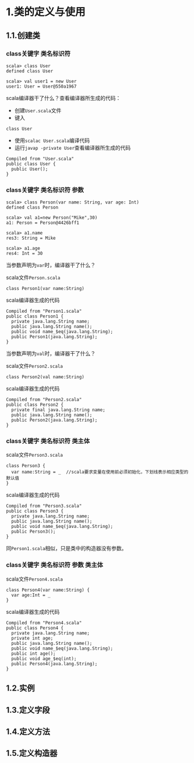 # 1.类的定义与使用
## 1.1.创建类
### class关键字 类名标识符

```
scala> class User
defined class User

scala> val user1 = new User
user1: User = User@550a1967
```
scala编译器干了什么？查看编译器所生成的代码：
- 创建`User.scala`文件
- 键入
```
class User
```
- 使用`scalac User.scala`编译代码
- 运行`javap -private User`查看编译器所生成的代码
```
Compiled from "User.scala"
public class User {
  public User();
}
```
### class关键字 类名标识符 参数

```
scala> class Person(var name: String, var age: Int)
defined class Person

scala> val a1=new Person("Mike",30)
a1: Person = Person@4426bff1

scala> a1.name
res3: String = Mike

scala> a1.age
res4: Int = 30
```
当参数声明为`var`时，编译器干了什么？

scala文件`Person.scala`
```
class Person1(var name:String)
```
scala编译器生成的代码
```
Compiled from "Person1.scala"
public class Person1 {
  private java.lang.String name;
  public java.lang.String name();
  public void name_$eq(java.lang.String);
  public Person1(java.lang.String);
}
```
当参数声明为`val`时，编译器干了什么？

scala文件`Person2.scala`
```
class Person2(val name:String)
```
scala编译器生成的代码
```
Compiled from "Person2.scala"
public class Person2 {
  private final java.lang.String name;
  public java.lang.String name();
  public Person2(java.lang.String);
}
```
### class关键字 类名标识符 类主体
scala文件`Person3.scala`
```
class Person3 {
  var name:String = _  //scala要求变量在使用前必须初始化，下划线表示相应类型的默认值
}
```
scala编译器生成的代码
```
Compiled from "Person3.scala"
public class Person3 {
  private java.lang.String name;
  public java.lang.String name();
  public void name_$eq(java.lang.String);
  public Person3();
}
```
同`Person1.scala`相似，只是类中的构造器没有参数。

### class关键字 类名标识符 参数 类主体
scala文件`Person4.scala`
```
class Person4(var name:String) {
  var age:Int = _ 
}
```
scala编译器生成的代码
```
Compiled from "Person4.scala"
public class Person4 {
  private java.lang.String name;
  private int age;
  public java.lang.String name();
  public void name_$eq(java.lang.String);
  public int age();
  public void age_$eq(int);
  public Person4(java.lang.String);
}
```

## 1.2.实例
## 1.3.定义字段
## 1.4.定义方法
## 1.5.定义构造器